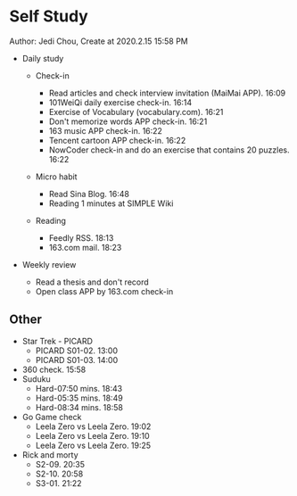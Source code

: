 # Self Study

Author: Jedi Chou, Create at 2020.2.15 15:58 PM

* Daily study
  * Check-in
    * Read articles and check interview invitation (MaiMai APP). 16:09
    * 101WeiQi daily exercise check-in. 16:14
    * Exercise of Vocabulary (vocabulary.com). 16:21
    * Don't memorize words APP check-in. 16:21
    * 163 music APP check-in. 16:22
    * Tencent cartoon APP check-in. 16:22
    * NowCoder check-in and do an exercise that contains 20 puzzles. 16:22

  * Micro habit
    * Read Sina Blog. 16:48
    * Reading 1 minutes at SIMPLE Wiki

  * Reading
    * Feedly RSS. 18:13
    * 163.com mail. 18:23

* Weekly review
  * Read a thesis and don't record
  * Open class APP by 163.com check-in

## Other

* Star Trek - PICARD
  * PICARD S01-02. 13:00
  * PICARD S01-03. 14:00
* 360 check. 15:58
* Suduku
  * Hard-07:50 mins. 18:43
  * Hard-05:35 mins. 18:49
  * Hard-08:34 mins. 18:58
* Go Game check
  * Leela Zero vs Leela Zero. 19:02
  * Leela Zero vs Leela Zero. 19:10
  * Leela Zero vs Leela Zero. 19:25
* Rick and morty
  * S2-09. 20:35
  * S2-10. 20:58
  * S3-01. 21:22
